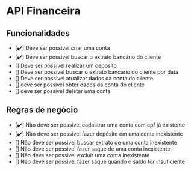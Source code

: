 # API Financeira

## Funcionalidades

- [✔️] Deve ser possivel criar uma conta
- [✔️] Deve ser possivel buscar o extrato bancário do cliente
- [] Deve ser possivel realizar um depósito
- [] Deve ser possivel buscar o extrato bancario do cliente por data
- [] Deve ser possivel atualizar dados da conta do cliente
- [] deve ser possivel obter dados da conta do cliente
- [] deve ser possivel deletar uma conta


## Regras de negócio

- [✔️] Não deve ser possivel cadastrar uma conta com cpf já existente
- [✔️] Não deve ser possivel fazer depósito em uma conta inexistente
- [] Não deve ser possivel buscar extrato de uma conta inexistente
- [] Não deve ser possivel fazer saque de uma conta inexistente
- [] Não deve ser possivel excluir uma conta inexistente
- [] Não deve ser possivel fazer saque quando o saldo for insuficiente
